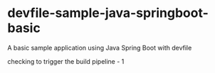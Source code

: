 # devfile-sample-java-springboot-basic
A basic sample application using Java Spring Boot with devfile

checking to trigger the build pipeline - 1